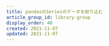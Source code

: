 ```yaml
---
title: pandasのSeriesのデータを絞り込む
article_group_id: library-group
display_order: 40
created: 2021-11-07
updated: 2021-11-07
---
```

